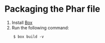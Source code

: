# Packaging the Phar file

1. Install [Box](https://github.com/box-project/box2)
2. Run the following command:
```
    $ box build -v
```
